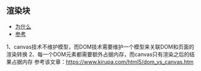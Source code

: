 ## 渲染块
* [为什么]("http://www.ruanyifeng.com/blog/2015/02/future-of-dom.html")
* [参考]("https://www.kirupa.com/html5/dom_vs_canvas.htm")


1、canvas技术不维护模型，而DOM技术需要维护一个模型来关联DOM和页面的渲染转换
2、每一个DOM元素都需要额外占据内存，而canvas只有渲染之后的结果占据内存
参考该文章：https://www.kirupa.com/html5/dom_vs_canvas.htm

